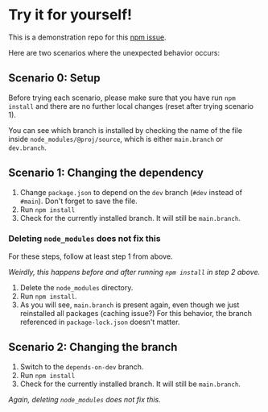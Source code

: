 # Try it for yourself!

This is a demonstration repo for this [npm issue](https://github.com/npm/cli/issues/6893).

Here are two scenarios where the unexpected behavior occurs:

## Scenario 0: Setup

Before trying each scenario, please make sure that you have run `npm install` and there are no further local changes (reset after trying scenario 1).

You can see which branch is installed by checking the name of the file inside `node_modules/@proj/source`, which is either `main.branch` or `dev.branch`.

## Scenario 1: Changing the dependency

1. Change `package.json` to depend on the `dev` branch (`#dev` instead of `#main`). Don't forget to save the file.
2. Run `npm install`
3. Check for the currently installed branch. It will still be `main.branch`.

### Deleting `node_modules` does not fix this

For these steps, follow at least step 1 from above.

*Weirdly, this happens before and after running `npm install` in step 2 above.*

1. Delete the `node_modules` directory.
2. Run `npm install`.
3. As you will see, `main.branch` is present again, even though we just reinstalled all packages (caching issue?)
   For this behavior, the branch referenced in `package-lock.json` doesn't matter.

## Scenario 2: Changing the branch

1. Switch to the `depends-on-dev` branch.
2. Run `npm install`
3. Check for the currently installed branch. It will still be `main.branch`.

*Again, deleting `node_modules` does not fix this.*